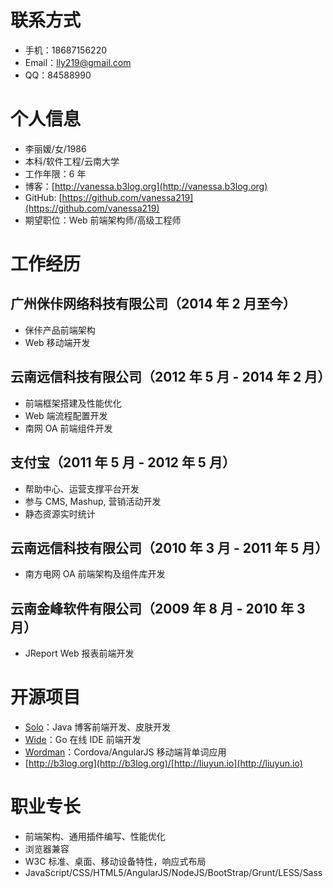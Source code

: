 # 联系方式

* 手机：18687156220
* Email：lly219@gmail.com
* QQ：84588990

# 个人信息

* 李丽媛/女/1986
* 本科/软件工程/云南大学
* 工作年限：6 年
* 博客：[http://vanessa.b3log.org](http://vanessa.b3log.org)
* GitHub: [https://github.com/vanessa219](https://github.com/vanessa219)
* 期望职位：Web 前端架构师/高级工程师

# 工作经历

## 广州侎佧网络科技有限公司（2014 年 2 月至今）

* 侎佧产品前端架构
* Web 移动端开发

## 云南远信科技有限公司（2012 年 5 月 - 2014 年 2 月）

* 前端框架搭建及性能优化
* Web 端流程配置开发
* 南网 OA 前端组件开发

## 支付宝（2011 年 5 月 - 2012 年 5 月）

* 帮助中心、运营支撑平台开发
* 参与 CMS, Mashup, 营销活动开发
* 静态资源实时统计

## 云南远信科技有限公司（2010 年 3 月 - 2011 年 5 月）

* 南方电网 OA 前端架构及组件库开发

## 云南金峰软件有限公司（2009 年 8 月 - 2010 年 3 月）

* JReport Web 报表前端开发

# 开源项目

* [Solo](https://github.com/b3log/b3log-solo)：Java 博客前端开发、皮肤开发
* [Wide](https://github.com/b3log/wide)：Go 在线 IDE 前端开发
* [Wordman](https://github.com/b3log/b3log-wordman)：Cordova/AngularJS 移动端背单词应用
* [http://b3log.org](http://b3log.org)/[http://liuyun.io](http://liuyun.io)

# 职业专长

* 前端架构、通用插件编写、性能优化
* 浏览器兼容
* W3C 标准、桌面、移动设备特性，响应式布局
* JavaScript/CSS/HTML5/AngularJS/NodeJS/BootStrap/Grunt/LESS/Sass
